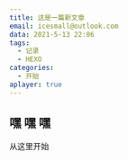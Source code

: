 ```yaml
---
title: 这是一篇新文章
email: icesmall@outlook.com
data: 2021-5-13 22:06
tags:
  - 记录
  - HEXO
categories:
  - 开始
aplayer: true
---
```



## <b>嘿 嘿 嘿 </b>
从这里开始